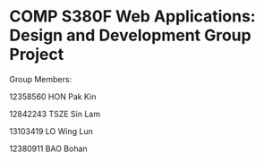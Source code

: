 # COMP S380F Web Applications: Design and Development Group Project 

Group Members:

12358560  HON Pak Kin

12842243  TSZE Sin Lam

13103419  LO Wing Lun

12380911  BAO Bohan
